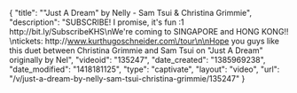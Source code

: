 {
    "title": "\"Just A Dream\" by Nelly - Sam Tsui & Christina Grimmie",
    "description": "SUBSCRIBE! I promise, it's fun :1 http:\/\/bit.ly\/SubscribeKHS\nWe're coming to SINGAPORE and HONG KONG!! \ntickets: http:\/\/www.kurthugoschneider.com\/tour\n\nHope you guys like this duet between Christina Grimmie and Sam Tsui on \"Just A Dream\" originally by Nel",
    "videoid": "135247",
    "date_created": "1385969238",
    "date_modified": "1418181125",
    "type": "captivate",
    "layout": "video",
    "url": "\/v\/just-a-dream-by-nelly-sam-tsui-christina-grimmie\/135247"
}